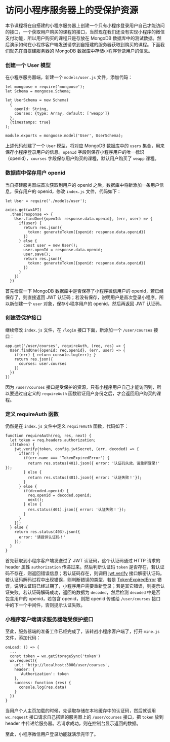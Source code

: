 # 访问小程序服务器上的受保护资源

本节课程将在自搭建的小程序服务器上创建一个只有小程序登录用户自己才能访问的接口，一个获取用户购买的课程的接口，当然现在我们还没有实现小程序的微信支付功能，所以用户购买的课程只是存放在 MongoDB 数据库中的测试数据。然后演示如何在小程序客户端发送请求到自搭建的服务器获取到购买的课程。下面我们就先在自搭建服务器的 MongoDB 数据库中存储小程序登录用户的信息。

### 创建一个 User 模型

在小程序服务器端，新建一个 `models/user.js` 文件，添加代码：

```
let mongoose = require('mongoose');
let Schema = mongoose.Schema;

let UserSchema = new Schema(
  {
    openId: String,
    courses: {type: Array, default: ['weapp']}
  },
  {timestamps: true}
);

module.exports = mongoose.model('User', UserSchema);
```

上述代码创建了一个 `User` 模型，将对应 MongoDB 数据库中的 `users` 集合，用来保存小程序登录用户的信息。`openId` 字段则保存小程序用户的唯一标识（openid），`courses` 字段保存用户购买的课程，默认用户购买了 `weapp` 课程。

### 数据库中保存用户 openid

当自搭建服务器端首次获取到用户的 openid 之后，数据库中将新添加一条用户信息，保存用户的 openid，修改 `index.js` 文件，代码如下：

```
let User = require('./models/user');

axios.get(wxAPI)
  .then(response => {
    User.findOne({openId: response.data.openid}, (err, user) => {
      if(user) {
        return res.json({
          token: generateToken({openid: response.data.openid})
        })
      } else {
        const user = new User();
        user.openId = response.data.openid;
        user.save();
        return res.json({
          token: generateToken({openid: response.data.openid})
        })
      }
    })
  })
```

首先检查一下 MongoDB 数据库中是否保存了小程序微信用户的 openid，若已经保存了，则直接返回 JWT 认证码；若没有保存，说明用户是首次登录小程序，所以新创建一个 `user` 对象，保存小程序用户的 openid，然后再返回 JWT 认证码。

### 创建受保护接口

继续修改 `index.js` 文件，在 `/login` 接口下面，新添加一个 `/user/courses` 接口：

```
app.get('/user/courses', requireAuth, (req, res) => {
  User.findOne({openId: req.openid}, (err, user) => {
    if(err) { return console.log(err); }
    return res.json({
      courses: user.courses
    })
  })
})
```

因为 `/user/courses` 接口是受保护的资源，只有小程序用户自己才能访问到，所以要通过自定义的 `requireAuth` 函数验证用户身份之后，才会返回用户购买的课程。

### 定义 requireAuth 函数

仍然是在 `index.js` 文件中定义 `requireAuth` 函数，代码如下：

```
function requireAuth(req, res, next) {
  let token = req.headers.authorization;
  if(token) {
    jwt.verify(token, config.jwtSecret, (err, decoded) => {
      if(err) {
        if(err.name === 'TokenExpiredError') {
          return res.status(401).json({ error: '认证码失效，请重新登录!' });
        } else {
          return res.status(401).json({ error: '认证失败！'});
        }
      } else {
        if(decoded.openid) {
          req.openid = decoded.openid;
          next();
        } else {
          res.status(401).json({ error: '认证失败！'});
        }
      }
    });
  } else {
    return res.status(403).json({
      error: '请提供认证码！'
    });
  }
}
```

首先获取到小程序客户端发送过了 JWT 认证码，这个认证码通过 HTTP 请求的 header 属性 `authorization` 传递过来。然后判断认证码 `token` 是否存在，若认证码不存在，则返回错误信息；若认证码存在，则调用 [jwt.verify](https://github.com/auth0/node-jsonwebtoken#jwtverifytoken-secretorpublickey-options-callback) 接口解密认证码。若认证码解码过程中出现错误，则判断错误的类型，若是 [TokenExpiredError](https://github.com/auth0/node-jsonwebtoken#tokenexpirederror) 错误，说明认证码已经过期了，小程序用户需要重新登录；若是其它错误，则提示认证失败。若认证码解码成功，返回的数据为 `decoded`，然后检测 `decoded` 中是否包含用户的 openid，若包含 openid，则把 openid 传递给 `/user/courses` 接口中的下一个中间件，否则提示认证失败。

### 小程序客户端请求服务器端受保护接口

至此，服务器端的准备工作已经完成了，该转战小程序客户端了，打开 `mine.js` 文件，添加代码：

```
onLoad: () => {
  ...
  const token = wx.getStorageSync('token')
  wx.request({
    url: 'http://localhost:3000/user/courses',
    header: {
      'Authorization': token
    },
    success: function (res) {
      console.log(res.data)
    }
  })
}
```

当用户个人主页加载的时候，先读取存储在本地缓存中的认证码，然后就调用 `wx.request` 接口请求自己搭建的服务器上的 `/user/courses` 接口，把 `token` 放到 header 中传递给服务器。若请求成功，则在控制台显示返回的数据。

至此，小程序微信用户登录功能就演示完毕了。
